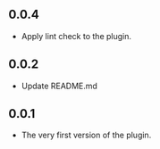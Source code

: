 ## 0.0.4

- Apply lint check to the plugin.

## 0.0.2

- Update README.md

## 0.0.1

- The very first version of the plugin.
